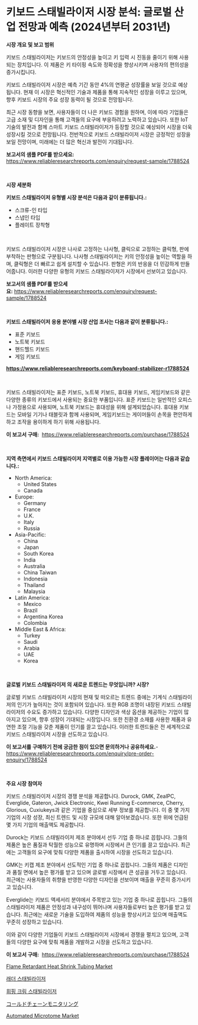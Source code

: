 <p><h1>키보드 스태빌라이저 시장 분석: 글로벌 산업 전망과 예측 (2024년부터 2031년)</h1></p><p><strong>시장 개요 및 보고 범위</strong></p>
<p><p>키보드 스태빌라이저는 키보드의 안정성을 높이고 키 입력 시 진동을 줄이기 위해 사용되는 장치입니다. 이 제품은 키 타이핑 속도와 정확성을 향상시키며 사용자의 편의성을 증가시킵니다.</p><p>키보드 스태빌라이저 시장은 예측 기간 동안 4%의 연평균 성장률을 보일 것으로 예상됩니다. 현재 이 시장은 혁신적인 기술과 제품을 통해 지속적인 성장을 이루고 있으며, 향후 키보드 시장의 주요 성장 동력이 될 것으로 전망됩니다. </p><p>최근 시장 동향을 보면, 사용자들이 더 나은 키보드 경험을 원하며, 이에 따라 기업들은 고급 소재 및 디자인을 통해 고객들의 요구에 부응하려고 노력하고 있습니다. 또한 IoT 기술의 발전과 함께 스마트 키보드 스태빌라이저가 등장할 것으로 예상되어 시장을 더욱 성장시킬 것으로 전망됩니다. 전반적으로 키보드 스태빌라이저 시장은 긍정적인 성장을 보일 전망이며, 미래에는 더 많은 혁신과 발전이 기대됩니다.</p></p>
<p><strong>보고서의 샘플 PDF를 받으세요:</strong> <a href="https://www.reliableresearchreports.com/enquiry/request-sample/1788524">https://www.reliableresearchreports.com/enquiry/request-sample/1788524</a></p>
<p>&nbsp;</p>
<p><strong>시장 세분화</strong></p>
<p><strong>키보드 스태빌라이저 유형별 시장 분석은 다음과 같이 분류됩니다.:</strong></p>
<p><ul><li>스크류-인 타입</li><li>스냅인 타입</li><li>플레이트 장착형</li></ul></p>
<p>&nbsp;</p>
<p><p>키보드 스태빌라이저 시장은 나사로 고정하는 나사형, 클릭으로 고정하는 클릭형, 판에 부착하는 판형으로 구분됩니다. 나사형 스태빌라이저는 키의 안정성을 높이는 역할을 하며, 클릭형은 더 빠르고 쉽게 설치할 수 있습니다. 판형은 키의 반응을 더 민감하게 만들어줍니다. 이러한 다양한 유형의 키보드 스태빌라이저가 시장에서 선보이고 있습니다.</p></p>
<p><strong>보고서의 샘플 PDF를 받으세요:</strong>&nbsp;<a href="https://www.reliableresearchreports.com/enquiry/request-sample/1788524">https://www.reliableresearchreports.com/enquiry/request-sample/1788524</a></p>
<p>&nbsp;</p>
<p><strong> 키보드 스태빌라이저 응용 분야별 시장 산업 조사는 다음과 같이 분류됩니다.:</strong></p>
<p><ul><li>표준 키보드</li><li>노트북 키보드</li><li>핸드헬드 키보드</li><li>게임 키보드</li></ul></p>
<p><strong><a href="https://www.reliableresearchreports.com/keyboard-stabilizer-r1788524">https://www.reliableresearchreports.com/keyboard-stabilizer-r1788524</a></strong></p>
<p>&nbsp;</p>
<p><p>키보드 스태빌라이저는 표준 키보드, 노트북 키보드, 휴대용 키보드, 게임키보드와 같은 다양한 종류의 키보드에서 사용되는 중요한 부품입니다. 표준 키보드는 일반적인 오피스나 가정용으로 사용되며, 노트북 키보드는 휴대성을 위해 설계되었습니다. 휴대용 키보드는 모바일 기기나 태블릿과 함께 사용되며, 게임키보드는 게이머들이 손목을 편안하게 하고 조작을 용이하게 하기 위해 사용됩니다.</p></p>
<p><strong>이 보고서 구매:</strong>&nbsp; <a href="https://www.reliableresearchreports.com/purchase/1788524">https://www.reliableresearchreports.com/purchase/1788524</a></p>
<p>&nbsp;</p>
<p><strong>지역 측면에서 키보드 스태빌라이저 지역별로 이용 가능한 시장 플레이어는 다음과 같습니다.:</strong></p>
<p><ul>
    <li>
        North America:
        <ul>
            <li>United States</li>
            <li>Canada</li>
        </ul>
    </li>
    <li>
        Europe:
        <ul>
            <li>Germany</li>
            <li>France</li>
            <li>U.K.</li>
            <li>Italy</li>
            <li>Russia</li>
        </ul>
    </li>
    <li>
        Asia-Pacific:
        <ul>
            <li>China</li>
            <li>Japan</li>
            <li>South Korea</li>
            <li>India</li>
            <li>Australia</li>
            <li>China Taiwan</li>
            <li>Indonesia</li>
            <li>Thailand</li>
            <li>Malaysia</li>
        </ul>
    </li>
    <li>
        Latin America:
        <ul>
            <li>Mexico</li>
            <li>Brazil</li>
            <li>Argentina Korea</li>
            <li>Colombia</li>
        </ul>
    </li>
    <li>
        Middle East & Africa:
        <ul>
            <li>Turkey</li>
            <li>Saudi</li>
            <li>Arabia</li>
            <li>UAE</li>
            <li>Korea</li>
        </ul>
    </li>
    </ul></p>
<p>&nbsp;</p>
<p><strong>글로벌 키보드 스태빌라이저 의 새로운 트렌드는 무엇입니까? 시장?</strong></p>
<p><p>글로벌 키보드 스태빌라이저 시장의 현재 및 떠오르는 트렌드 중에는 기계식 스태빌라이저의 인기가 높아지는 것이 포함되어 있습니다. 또한 RGB 조명이 내장된 키보드 스태빌라이저의 수요도 증가하고 있습니다. 다양한 디자인과 색상 옵션을 제공하는 기업이 많아지고 있으며, 향후 성장이 기대되는 시장입니다. 또한 친환경 소재를 사용한 제품과 유연한 조절 기능을 갖춘 제품이 인기를 끌고 있습니다. 이러한 트렌드들은 전 세계적으로 키보드 스태빌라이저 시장을 선도하고 있습니다.</p></p>
<p><strong>이 보고서를 구매하기 전에 궁금한 점이 있으면 문의하거나 공유하세요.</strong>- <a href="https://www.reliableresearchreports.com/enquiry/pre-order-enquiry/1788524">https://www.reliableresearchreports.com/enquiry/pre-order-enquiry/1788524</a></p>
<p>&nbsp;</p>
<p><strong>주요 시장 참여자</strong></p>
<p><p>키보드 스태빌라이저 시장의 경쟁 분석을 제공합니다. Durock, GMK, ZealPC, Everglide, Gateron, Jwick Electronic, Kwei Running E-commerce, Cherry, Glorious, Cuxiukeys과 같은 기업을 중심으로 세부 정보를 제공합니다. 이 중 몇 가지 기업의 시장 성장, 최신 트렌드 및 시장 규모에 대해 알아보겠습니다. 또한 위에 언급된 몇 가지 기업의 매출액도 제공합니다.</p><p>Durock는 키보드 스태빌라이저 제조 분야에서 선두 기업 중 하나로 꼽힙니다. 그들의 제품은 높은 품질과 탁월한 성능으로 유명하며 시장에서 큰 인기를 끌고 있습니다. 최근에는 고객들의 요구에 맞춰 다양한 제품을 출시하여 시장을 선도하고 있습니다.</p><p>GMK는 키캡 제조 분야에서 선도적인 기업 중 하나로 꼽힙니다. 그들의 제품은 디자인과 품질 면에서 높은 평가를 받고 있으며 글로벌 시장에서 큰 성공을 거두고 있습니다. 최근에는 사용자들의 취향을 반영한 다양한 디자인을 선보이며 매출을 꾸준히 증가시키고 있습니다.</p><p>Everglide는 키보드 액세서리 분야에서 주목받고 있는 기업 중 하나로 꼽힙니다. 그들의 스태빌라이저 제품은 안정성과 내구성이 뛰어나며 사용자들로부터 높은 평가를 받고 있습니다. 최근에는 새로운 기술을 도입하여 제품의 성능을 향상시키고 있으며 매출액도 꾸준히 성장하고 있습니다.</p><p>이와 같이 다양한 기업들이 키보드 스태빌라이저 시장에서 경쟁을 펼치고 있으며, 고객들의 다양한 요구에 맞춰 제품을 개발하고 시장을 선도하고 있습니다.</p></p>
<p><strong>이 보고서 구매:</strong>&nbsp;&nbsp;<a href="https://www.reliableresearchreports.com/purchase/1788524">https://www.reliableresearchreports.com/purchase/1788524</a></p>
<p><p><a href="https://issuu.com/reportprime-2/docs/flame-retardant-heat-shrink-tubing-market-size-203">Flame Retardant Heat Shrink Tubing Market</a></p><p><a href="https://github.com/vsn7qpua81q/Market-Research-Report-List-1/blob/main/578754226399.md">래더 스태빌라이저</a></p><p><a href="https://github.com/trmesnao7959541/Market-Research-Report-List-1/blob/main/886021526398.md">휘핑 크림 스태빌라이저</a></p><p><a href="https://github.com/ReyesKohler20231/Market-Research-Report-List-1/blob/main/868828728795.md">コールドチェーンモニタリング</a></p><p><a href="https://github.com/sonuprakash1/Market-Research-Report-List-2/blob/main/automated-microtome-market.md">Automated Microtome Market</a></p></p>